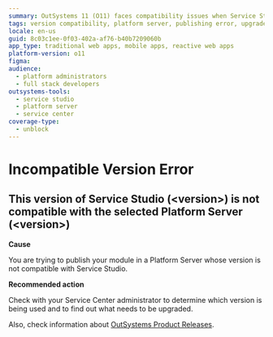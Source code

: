```yaml
---
summary: OutSystems 11 (O11) faces compatibility issues when Service Studio and Platform Server versions mismatch.
tags: version compatibility, platform server, publishing error, upgrade guide, product release cycle
locale: en-us
guid: 8c03c1ee-0f03-402a-af76-b40b7209060b
app_type: traditional web apps, mobile apps, reactive web apps
platform-version: o11
figma:
audience:
  - platform administrators
  - full stack developers
outsystems-tools:
  - service studio
  - platform server
  - service center
coverage-type:
  - unblock
---
```


# Incompatible Version Error

## This version of Service Studio (&lt;version>) is not compatible with the selected Platform Server (&lt;version>)

**Cause**

You are trying to publish your module in a Platform Server whose version is not compatible with Service Studio.

**Recommended action**

Check with your Service Center administrator to determine which version is being used and to find out what needs to be upgraded.

Also, check information about [OutSystems Product Releases](https://success.outsystems.com/Support/Enterprise_Customers/Upgrading/OutSystems_Release_Cycle).
